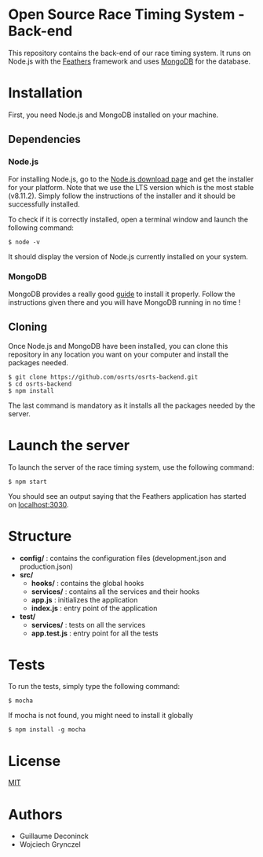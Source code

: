 # Open Source Race Timing System - Back-end

This repository contains the back-end of our race timing system. It runs on Node.js with the [Feathers](https://github.com/feathersjs/feathers) framework and uses [MongoDB](https://www.mongodb.com/) for the database.

# Installation

First, you need Node.js and MongoDB installed on your machine.

## Dependencies

### Node.js
For installing Node.js, go to the [Node.js download page](https://nodejs.org/en/download/) and get the installer for your platform. Note that we use the LTS version which is the most stable (v8.11.2). Simply follow the instructions of the installer and it should be successfully installed.

To check if it is correctly installed, open a terminal window and launch the following command:

```
$ node -v
```
It should display the version of Node.js currently installed on your system.

### MongoDB
MongoDB provides a really good [guide](https://docs.mongodb.com/getting-started/shell/installation/) to install it properly. Follow the instructions given there and you will have MongoDB running in no time !

## Cloning

Once Node.js and MongoDB have been installed, you can clone this repository in any location you want on your computer and install the packages needed.


```
$ git clone https://github.com/osrts/osrts-backend.git
$ cd osrts-backend
$ npm install
```
The last command is mandatory as it installs all the packages needed by the server.

# Launch the server
To launch the server of the race timing system, use the following command:

```
$ npm start
```
You should see an output saying that the Feathers application has started on [localhost:3030](http://localhost:3030).

# Structure

- **config/** : contains the configuration files (development.json and production.json)
- **src/**
    - **hooks/** : contains the global hooks
    - **services/** : contains all the services and their hooks
    - **app.js** : initializes the application 
    - **index.js** : entry point of the application
- **test/**
    - **services/** : tests on all the services
    - **app.test.js** : entry point for all the tests

# Tests

To run the tests, simply type the following command:

```
$ mocha
```

If mocha is not found, you might need to install it globally

```
$ npm install -g mocha
```

# License
[MIT](https://github.com/osrts/osrts-backend/blob/master/LICENSE)

# Authors

* Guillaume Deconinck
* Wojciech Grynczel